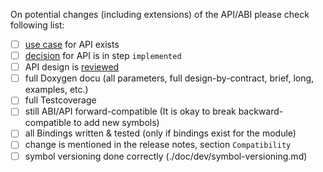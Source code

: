 On potential changes (including extensions) of the API/ABI please check following list:

- [ ] [use case](/doc/usecases) for API exists
- [ ] [decision](/doc/decision) for API is in step `implemented`
- [ ] API design is [reviewed](/doc/api_review/)
- [ ] full Doxygen docu (all parameters, full design-by-contract, brief, long, examples, etc.)
- [ ] full Testcoverage
- [ ] still ABI/API forward-compatible
      (It is okay to break backward-compatible to add new symbols)
- [ ] all Bindings written & tested
      (only if bindings exist for the module)
- [ ] change is mentioned in the release notes, section `Compatibility`
- [ ] symbol versioning done correctly (./doc/dev/symbol-versioning.md)
